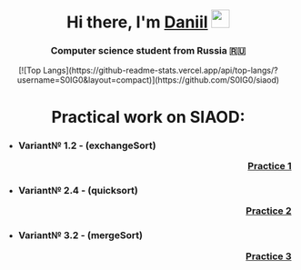 <h1 align="center">Hi there, I'm <a href="https://github.com/S0IG0" target="_blank">Daniil</a> 
<img src="https://github.com/blackcater/blackcater/raw/main/images/Hi.gif" height="32"/></h1>
<h3 align="center">Computer science student from Russia 🇷🇺</h3>

<p align="center">[![Top Langs](https://github-readme-stats.vercel.app/api/top-langs/?username=S0IG0&layout=compact)](https://github.com/S0IG0/siaod)</p>

<h1 align="center">Practical work on SIAOD:</h1> 



<ul>
  <li><h3 align="left">Variant№ 1.2 - (exchangeSort) <a href="https://github.com/S0IG0/siaod/blob/master/1/main.cpp" target="_blank"><p align="right">Practice 1</p></a></h3></li>
  <li><h3 align="left">Variant№ 2.4 - (quicksort)    <a href="https://github.com/S0IG0/siaod/blob/master/2/main.cpp" target="_blank"><p align="right">Practice 2</p></a></h3></li>
  <li><h3 align="left">Variant№ 3.2 - (mergeSort)    <a href="https://github.com/S0IG0/siaod/blob/master/3/main.cpp" target="_blank"><p align="right">Practice 3</p></a></h3></li>
</ul>